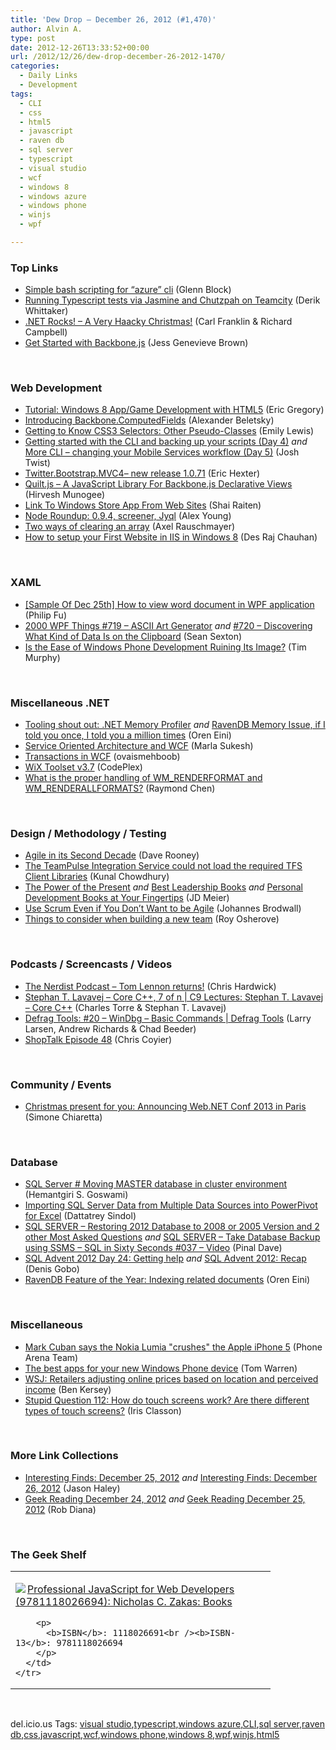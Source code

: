 ```yaml
---
title: 'Dew Drop – December 26, 2012 (#1,470)'
author: Alvin A.
type: post
date: 2012-12-26T13:33:52+00:00
url: /2012/12/26/dew-drop-december-26-2012-1470/
categories:
  - Daily Links
  - Development
tags:
  - CLI
  - css
  - html5
  - javascript
  - raven db
  - sql server
  - typescript
  - visual studio
  - wcf
  - windows 8
  - windows azure
  - windows phone
  - winjs
  - wpf

---
```

### <a name="top"></a>Top Links

  * <a href="http://feedproxy.google.com/~r/CodeBetter/~3/3_qje1MdULM/" target="_blank">Simple bash scripting for “azure” cli</a> (Glenn Block)
  * <a href="http://feedproxy.google.com/~r/Devlicious/~3/6frZa8h1Vn8/running-typescript-tests-via-jasmine-and-chutzpah-on-teamcity.aspx" target="_blank">Running Typescript tests via Jasmine and Chutzpah on Teamcity</a> (Derik Whittaker)
  * <a href="http://www.dotnetrocks.com/default.aspx?ShowNum=831" target="_blank">.NET Rocks! &#8211; A Very Haacky Christmas!</a> (Carl Franklin & Richard Campbell)
  * <a href="http://feedproxy.google.com/~r/SitepointFeed/~3/_XamUnsK2LE/" target="_blank">Get Started with Backbone.js</a> (Jess Genevieve Brown)

&#160;

### <a name="web"></a>Web Development

  * <a href="http://mobile.dzone.com/articles/tutorial-windows-8-appgame" target="_blank">Tutorial: Windows 8 App/Game Development with HTML5</a> (Eric Gregory)
  * <a href="http://feedproxy.google.com/~r/abeletskyblog/~3/Ej0_wSOEfeA/introducing-backbonecomputedfields.html" target="_blank">Introducing Backbone.ComputedFields</a> (Alexander Beletsky)
  * <a href="http://feedproxy.google.com/~r/SitepointFeed/~3/sCyysXfunos/" target="_blank">Getting to Know CSS3 Selectors: Other Pseudo-Classes</a> (Emily Lewis)
  * <a href="http://www.thejoyofcode.com/Getting_started_with_the_CLI_and_backing_up_your_scripts_Day_4_.aspx" target="_blank">Getting started with the CLI and backing up your scripts (Day 4)</a> _and_ <a href="http://www.thejoyofcode.com/More_CLI_ndash_changing_your_Mobile_Services_workflow_Day_5_.aspx" target="_blank">More CLI – changing your Mobile Services workflow (Day 5)</a> (Josh Twist)
  * <a href="http://feedproxy.google.com/~r/LosTechies/~3/iHrlJT8cfMY/" target="_blank">Twitter.Bootstrap.MVC4– new release 1.0.71</a> (Eric Hexter)
  * <a href="http://feeds.dzone.com/~r/zones/css/~3/Q9klDjG-DNI/quiltjs-javascript-library" target="_blank">Quilt.js &#8211; A JavaScript Library For Backbone.js Declarative Views</a> (Hirvesh Munogee)
  * <a href="http://feedproxy.google.com/~r/ShaiRaiten/~3/j6e_LZ2EOcE/link-to-windows-store-app-from-web-sites.aspx" target="_blank">Link To Windows Store App From Web Sites</a> (Shai Raiten)
  * <a href="http://feedproxy.google.com/~r/dailyjs/~3/yYiH8HfhYlQ/node-roundup" target="_blank">Node Roundup: 0.9.4, screener, Jyql</a> (Alex Young)
  * <a href="http://feedproxy.google.com/~r/2ality/~3/TErgUgJAXQY/clear-array.html" target="_blank">Two ways of clearing an array</a> (Axel Rauschmayer)
  * <a href="http://www.bitorbool.com/how-to-setup-your-first-website-in-iis-in-windows-8/" target="_blank">How to setup your First Website in IIS in Windows 8</a> (Des Raj Chauhan)

&#160;

### <a name="silverlight"></a>XAML

  * <a href="http://blogs.msdn.com/b/codefx/archive/2012/12/26/sample-of-dec-25th-how-to-view-word-document-in-wpf-application.aspx" target="_blank">[Sample Of Dec 25th] How to view word document in WPF application</a> (Philip Fu)
  * <a href="http://wpf.2000things.com/2012/12/25/719-ascii-art-generator/" target="_blank">2000 WPF Things #719 – ASCII Art Generator</a> _and_ <a href="http://wpf.2000things.com/2012/12/26/720-discovering-what-kind-of-data-is-on-the-clipboard/" target="_blank">#720 – Discovering What Kind of Data Is on the Clipboard</a> (Sean Sexton)
  * <a href="http://mobile.dzone.com/articles/ease-windows-phone-development" target="_blank">Is the Ease of Windows Phone Development Ruining Its Image?</a> (Tim Murphy)

&#160;

### <a name="dotnet"></a>Miscellaneous .NET

  * <a href="http://feedproxy.google.com/~r/AyendeRahien/~3/ovcb-k6Jjjo/tooling-shout-out-net-memory-profiler" target="_blank">Tooling shout out: .NET Memory Profiler</a> _and_ <a href="http://feedproxy.google.com/~r/AyendeRahien/~3/5C7RRL1lel8/ravendb-memory-issue-if-i-told-you-once-i-told-you-a-million-times" target="_blank">RavenDB Memory Issue, if I told you once, I told you a million times</a> (Oren Eini)
  * <a href="http://www.codeproject.com/Tips/515253/Service-Oriented-Architecture-and-WCF" target="_blank">Service Oriented Architecture and WCF</a> (Marla Sukesh)
  * <a href="http://feeds.dzone.com/~r/zones/dotnet/~3/FMXkLuIkKdk/transactions-wcf-0" target="_blank">Transactions in WCF</a> (ovaismehboob)
  * <a href="http://wix.codeplex.com/releases/view/99514" target="_blank">WiX Toolset v3.7</a> (CodePlex)
  * <a href="http://blogs.msdn.com/b/oldnewthing/archive/2012/12/24/10380437.aspx" target="_blank">What is the proper handling of WM_RENDERFORMAT and WM_RENDERALLFORMATS?</a> (Raymond Chen)

&#160;

### <a name="design"></a>Design / Methodology / Testing

  * <a href="http://feeds.dzone.com/~r/zones/agile/~3/OLwrRXfhH7c/agile-its-second-decade-0" target="_blank">Agile in its Second Decade</a> (Dave Rooney)
  * <a href="http://feedproxy.google.com/~r/kunal2383/~3/84EuBiqVuR0/telerik-teampulse-integration-service-error.html" target="_blank">The TeamPulse Integration Service could not load the required TFS Client Libraries</a> (Kunal Chowdhury)
  * <a href="http://feedproxy.google.com/~r/SourcesOfInsight/~3/4xJPdWUMooY/" target="_blank">The Power of the Present</a> _and_ <a href="http://feedproxy.google.com/~r/jmeier/~3/YGHaJqgGa3s/best-leadership-books.aspx" target="_blank">Best Leadership Books</a> _and_ <a href="http://feedproxy.google.com/~r/jmeier/~3/q6iS6KSWnwU/personal-development-books-at-your-fingertips.aspx" target="_blank">Personal Development Books at Your Fingertips</a> (JD Meier)
  * <a href="http://feeds.dzone.com/~r/zones/agile/~3/lQaGja7iR80/use-scrum-even-if-you-don%E2%80%99t" target="_blank">Use Scrum Even if You Don’t Want to be Agile</a> (Johannes Brodwall)
  * <a href="http://feedproxy.google.com/~r/5whys/~3/unx0cUtOLwo/things-to-consider-when-building-a-new-team.html" target="_blank">Things to consider when building a new team</a> (Roy Osherove)

&#160;

### <a name="podcasts"></a>Podcasts / Screencasts / Videos

  * <a href="http://nerdist.libsyn.com/tom-lennon-returns" target="_blank">The Nerdist Podcast &#8211; Tom Lennon returns!</a> (Chris Hardwick)
  * <a href="http://channel9.msdn.com/Series/C9-Lectures-Stephan-T-Lavavej-Core-C-/Stephan-T-Lavavej-Core-C-7-of-n" target="_blank">Stephan T. Lavavej &#8211; Core C++, 7 of n | C9 Lectures: Stephan T. Lavavej &#8211; Core C++</a> (Charles Torre & Stephan T. Lavavej)
  * <a href="http://channel9.msdn.com/Shows/Defrag-Tools/Defrag-Tools-20-WinDbg-Basic-Commands" target="_blank">Defrag Tools: #20 &#8211; WinDbg &#8211; Basic Commands | Defrag Tools</a> (Larry Larsen, Andrew Richards & Chad Beeder)
  * <a href="http://css-tricks.com/shoptalk-episode-48/" target="_blank">ShopTalk Episode 48</a> (Chris Coyier)

&#160;

### <a name="events"></a>Community / Events

  * <a href="http://feedproxy.google.com/~r/Codeclimber/~3/oPKxaIIgj-s/Christmas-present-for-you-Announcing-Web-NET-Conf-2013-in.aspx" target="_blank">Christmas present for you: Announcing Web.NET Conf 2013 in Paris</a> (Simone Chiaretta)

&#160;

### <a name="sql"></a>Database

  * <a href="http://www.sqlservercentral.com/blogs/sql-server-citation-sql-blog-by-hemantgiri-s-goswami-sql-mvp/2012/12/24/sql-server-moving-master-database-in-cluster-environment/" target="_blank">SQL Server # Moving MASTER database in cluster environment</a> (Hemantgiri S. Goswami)
  * <a href="http://feedproxy.google.com/~r/MSSQLTips-LatestSqlServerTips/~3/j8auiv0XTxQ/tip.asp" target="_blank">Importing SQL Server Data from Multiple Data Sources into PowerPivot for Excel</a> (Dattatrey Sindol)
  * <a href="http://blog.sqlauthority.com/2012/12/25/sql-server-restoring-2012-database-to-2008-or-2005-version-and-2-other-most-asked-questions/" target="_blank">SQL SERVER – Restoring 2012 Database to 2008 or 2005 Version and 2 other Most Asked Questions</a> _and_ <a href="http://blog.sqlauthority.com/2012/12/26/sql-server-take-database-backup-using-ssms-sql-in-sixty-seconds-037-video/" target="_blank">SQL SERVER – Take Database Backup using SSMS – SQL in Sixty Seconds #037 – Video</a> (Pinal Dave)
  * <a href="http://blogs.lessthandot.com/index.php/DataMgmt/DBProgramming/MSSQLServer/getting-help" target="_blank">SQL Advent 2012 Day 24: Getting help</a> _and_ <a href="http://blogs.lessthandot.com/index.php/DataMgmt/DBProgramming/sql-advent-2012-recap" target="_blank">SQL Advent 2012: Recap</a> (Denis Gobo)
  * <a href="http://feedproxy.google.com/~r/AyendeRahien/~3/o5tkj9lXhaY/ravendb-feature-of-the-year-indexing-related-documents" target="_blank">RavenDB Feature of the Year: Indexing related documents</a> (Oren Eini)

&#160;

### <a name="misc"></a>Miscellaneous

  * <a href="http://feedproxy.google.com/~r/phonearena/ySoL/~3/1-rjAMTU8uM/Mark-Cuban-says-the-Nokia-Lumia-crushes-the-Apple-iPhone-5_id38036" target="_blank">Mark Cuban says the Nokia Lumia "crushes" the Apple iPhone 5</a> (Phone Arena Team)
  * <a href="http://www.theverge.com/2012/12/25/3793462/best-apps-new-windows-phone" target="_blank">The best apps for your new Windows Phone device</a> (Tom Warren)
  * <a href="http://www.theverge.com/2012/12/24/3800472/retailers-adjusting-online-prices-depending-on-income-and-location" target="_blank">WSJ: Retailers adjusting online prices based on location and perceived income</a> (Ben Kersey)
  * <a href="http://www.irisclasson.com/2012/12/24/stupid-question-112-how-do-touch-screens-work-are-there-different-types-of-touch-screens/" target="_blank">Stupid Question 112: How do touch screens work? Are there different types of touch screens?</a> (Iris Classon)

&#160;

### <a name="links"></a>More Link Collections

  * <a href="http://jasonhaley.com/blog/post.aspx?id=367b29a3-c062-42a0-98a7-804e0414ed27" target="_blank">Interesting Finds: December 25, 2012</a> _and_ <a href="http://jasonhaley.com/blog/post.aspx?id=1b1cd974-82c2-4088-91ae-8d4904d52c11" target="_blank">Interesting Finds: December 26, 2012</a> (Jason Haley)
  * <a href="http://feedproxy.google.com/~r/RegularGeek/~3/JQsF83k2T40/" target="_blank">Geek Reading December 24, 2012</a> _and_ <a href="http://feedproxy.google.com/~r/RegularGeek/~3/xNvIx1koP2A/" target="_blank">Geek Reading December 25, 2012</a> (Rob Diana)

&#160;

### <a name="shelf"></a>The Geek Shelf

<div style="padding-bottom: 0px; margin: 0px; padding-left: 0px; padding-right: 0px; display: inline; float: none; padding-top: 0px" id="scid:7dc1bd33-94bd-46fd-a20b-0131235bcd47:26cb6704-acd4-4dad-8d2a-8dbdd8a1b6cc" class="wlWriterEditableSmartContent">
  <table cellspacing="0" cellpadding="2" width="400" border="0" unselectable="on">
    <tr>
      <td valign="top" width="400">
        <p>
          <a title="Professional JavaScript for Web Developers (9781118026694): Nicholas C. Zakas: Books" href="http://www.amazon.com/exec/obidos/ASIN/1118026691/alvinashcraft-20"><img data-recalc-dims="1" decoding="async" src="https://i0.wp.com/images.amazon.com/images/P/1118026691.01.MZZZZZZZ.jpg?w=660" border="0" align="left" style="float:left" />Professional JavaScript for Web Developers (9781118026694): Nicholas C. Zakas: Books</a>
        </p>
        
        <p>
          <b>ISBN</b>: 1118026691<br /><b>ISBN-13</b>: 9781118026694
        </p>
      </td>
    </tr>
  </table>
</div>

&#160;

<div style="padding-bottom: 0px; margin: 0px; padding-left: 0px; padding-right: 0px; display: inline; float: none; padding-top: 0px" id="scid:0767317B-992E-4b12-91E0-4F059A8CECA8:445c0b98-2deb-4612-b39b-3c475cec0c1a" class="wlWriterEditableSmartContent">
  del.icio.us Tags: <a href="http://del.icio.us/popular/visual+studio" rel="tag">visual studio</a>,<a href="http://del.icio.us/popular/typescript" rel="tag">typescript</a>,<a href="http://del.icio.us/popular/windows+azure" rel="tag">windows azure</a>,<a href="http://del.icio.us/popular/CLI" rel="tag">CLI</a>,<a href="http://del.icio.us/popular/sql+server" rel="tag">sql server</a>,<a href="http://del.icio.us/popular/raven+db" rel="tag">raven db</a>,<a href="http://del.icio.us/popular/css" rel="tag">css</a>,<a href="http://del.icio.us/popular/javascript" rel="tag">javascript</a>,<a href="http://del.icio.us/popular/wcf" rel="tag">wcf</a>,<a href="http://del.icio.us/popular/windows+phone" rel="tag">windows phone</a>,<a href="http://del.icio.us/popular/windows+8" rel="tag">windows 8</a>,<a href="http://del.icio.us/popular/wpf" rel="tag">wpf</a>,<a href="http://del.icio.us/popular/winjs" rel="tag">winjs</a>,<a href="http://del.icio.us/popular/html5" rel="tag">html5</a>
</div>